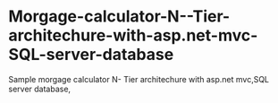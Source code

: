 # Morgage-calculator-N--Tier-architechure-with-asp.net-mvc-SQL-server-database
Sample morgage calculator N- Tier architechure with asp.net mvc,SQL server database,
